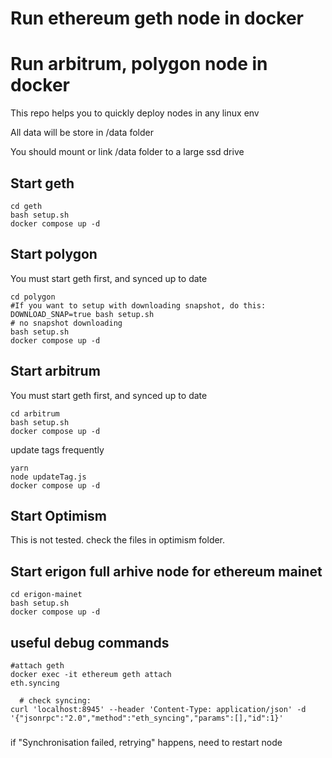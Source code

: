 # Run ethereum geth node in docker
# Run arbitrum, polygon node in docker

This repo helps you to quickly deploy nodes in any linux env

All data will be store in /data folder

You should mount or link /data folder to a large ssd drive

## Start geth
```
cd geth
bash setup.sh
docker compose up -d
```

## Start polygon
You must start geth first, and synced up to date

```
cd polygon
#If you want to setup with downloading snapshot, do this:
DOWNLOAD_SNAP=true bash setup.sh
# no snapshot downloading
bash setup.sh
docker compose up -d
```

## Start arbitrum
You must start geth first, and synced up to date
```
cd arbitrum
bash setup.sh
docker compose up -d
```
update tags frequently
```
yarn
node updateTag.js
docker compose up -d
```


## Start Optimism
This is not tested.
check the files in optimism folder.


## Start erigon full arhive node for ethereum mainet
```
cd erigon-mainet
bash setup.sh
docker compose up -d
```


## useful debug commands
```
#attach geth
docker exec -it ethereum geth attach
eth.syncing

```


```
  # check syncing:
curl 'localhost:8945' --header 'Content-Type: application/json' -d '{"jsonrpc":"2.0","method":"eth_syncing","params":[],"id":1}'
```

###
if "Synchronisation failed, retrying" happens, need to restart node
